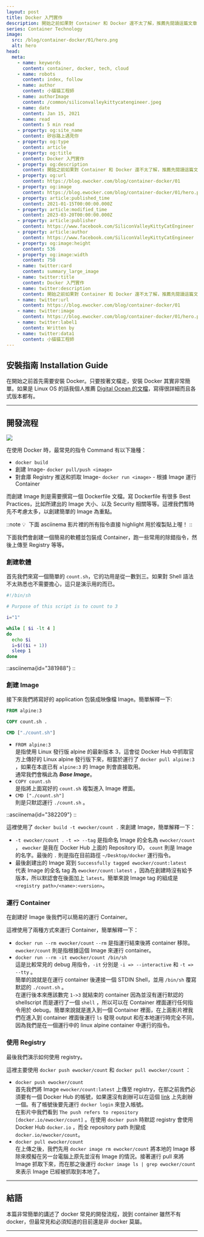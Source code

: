 ```yaml
---
layout: post
title: Docker 入門實作
description: 開始之前如果對 Container 和 Docker 還不太了解，推薦先閱讀這篇文章 [Container 基本概念介紹](https://blog.ewocker.com/blog/container-docker/00)。本篇將會簡單的講述 docker 常見的開發流程，主要是給對 docker 還不太了解的讀者參考。
series: Container Technology
image:
  src: /blog/container-docker/01/hero.png
  alt: hero
head:
  meta:
    - name: keywords
      content: container, docker, tech, cloud
    - name: robots
      content: index, follow
    - name: author
      content: 小貓貓工程師
    - name: authorImage
      content: /common/siliconvalleykittycatengineer.jpeg
    - name: date
      content: Jan 15, 2021
    - name: read
      content: 5 min read
    - property: og:site_name
      content: 矽谷路上遇見你
    - property: og:type
      content: article
    - property: og:title
      content: Docker 入門實作
    - property: og:description
      content: 開始之前如果對 Container 和 Docker 還不太了解，推薦先閱讀這篇文章 [Container 基本概念介紹](https://blog.ewocker.com/blog/container-docker/00)。本篇將會簡單的講述 docker 常見的開發流程，主要是給對 docker 還不太了解的讀者參考。
    - property: og:url
      content: https://blog.ewocker.com/blog/container-docker/01
    - property: og:image
      content: https://blog.ewocker.com/blog/container-docker/01/hero.png
    - property: article:published_time
      content: 2021-01-15T00:00:00.000Z
    - property: article:modified_time
      content: 2023-03-20T00:00:00.000Z
    - property: article:publisher
      content: https://www.facebook.com/SiliconValleyKittyCatEngineer
    - property: article:author
      content: https://www.facebook.com/SiliconValleyKittyCatEngineer
    - property: og:image:height
      content: 536
    - property: og:image:width
      content: 750
    - name: twitter:card
      content: summary_large_image
    - name: twitter:title
      content: Docker 入門實作
    - name: twitter:description
      content: 開始之前如果對 Container 和 Docker 還不太了解，推薦先閱讀這篇文章 [Container 基本概念介紹](https://blog.ewocker.com/blog/container-docker/00)。本篇將會簡單的講述 docker 常見的開發流程，主要是給對 docker 還不太了解的讀者參考。
    - name: twitter:url
      content: https://blog.ewocker.com/blog/container-docker/01
    - name: twitter:image
      content: https://blog.ewocker.com/blog/container-docker/01/hero.png
    - name: twitter:label1
      content: Written by
    - name: twitter:data1
      content: 小貓貓工程師
---
```


## 安裝指南 Installation Guide

在開始之前首先需要安裝 Docker。只要按著文檔走，安裝 Docker 其實非常簡單。如果是 Linux OS 的話我個人推薦 [Digital Ocean 的文檔](https://www.digitalocean.com/community/tutorials?q=install+docker&ref=blog.ewocker.com)，寫得很詳細而且各式版本都有。

---

## 開發流程

![](/blog/container-docker/01/flow.png)

在使用 Docker 時，最常見的指令 Command 有以下幾種：
- `docker build`
- 創建 Image- `docker pull/push <image>`
- 對倉庫 Registry 推送和抓取 Image- `docker run <image>` - 根據 Image 運行 Container

而創建 Image 則是需要撰寫一個 Dockerfile 文檔。寫 Dockerfile 有很多 Best Practices，比如所建出的 Image 大小、以及 Security 相關等等。這裡我們暫時先不考慮太多，以創建簡單的 Image 為重點。

::note
💡  下面 asciinema 影片裡的所有指令直接 highlight 用於複製貼上喔！
::

下面我們會創建一個簡易的軟體並包裝成 Container，跑一些常用的除錯指令，然後上傳至 Registry 等等。

### 創建軟體

首先我們來寫一個簡單的 `count.sh`，它的功用是從一數到三。如果對 Shell 語法不太熟悉也不需要擔心，這只是演示用的而已。

```bash
#!/bin/sh

# Purpose of this script is to count to 3

i="1"

while [ $i -lt 4 ]
do
  echo $i
  i=$(($i + 1))
  sleep 1
done
```

::asciinema{id="381988"}
::

### 創建 Image

接下來我們將寫好的 application 包裝成映像檔 Image。簡單解釋一下:

```dockerfile
FROM alpine:3

COPY count.sh .

CMD ["./count.sh"]
```

- `FROM alpine:3`  
  是指使用 Linux 發行版 alpine 的最新版本 3，這會從 Docker Hub 中抓取官方上傳好的 Linux alpine 發行版下來，相當於運行了 `docker pull alpine:3` ，如果在本底已有 `alpine:3` 的 Image 則會直接取用。  
  通常我們會稱此為 **_Base Image_**。
- `COPY count.sh`  
  是指將上面寫好的 `count.sh` 複製進入 Image 裡面。
- `CMD ["./count.sh"]`  
  則是只默認運行 `./count.sh` 。

::asciinema{id="382209"}
::

這裡使用了 `docker build -t ewocker/count .` 來創建 Image，簡單解釋一下：
- `-t ewocker/count .`
  `-t => --tag` 是指命名 Image 的全名為 `ewocker/count` ， `ewocker` 是我在 Docker Hub 上面的 Repository ID， `count` 則是 Image 的名字。最後的 `.` 則是指在目前路徑 `~/Desktop/docker` 運行指令。
- 最後創建出的 Image 寫到 `Successfully tagged ewocker/count:latest`  
  代表 Image 的全名 tag 為 `ewocker/count:latest` ，因為在創建時沒有給予版本，所以默認會在後面加上 `latest`。簡單來說 Image tag 的組成是 `<registry path>/<name>:<version>`。

### 運行 Container

在創建好 Image 後我們可以簡易的運行 Container。

這裡使用了兩種方式來運行 Container，簡單解釋一下：
- `docker run --rm ewocker/count`
  `--rm` 是指運行結束後將 container 移除。`ewocker/count` 則是指根據這個 Image 來運行 container。
- `docker run --rm -it ewocker/count /bin/sh`  
  這是比較常見的 debug 用指令，`-it` 分別是 `-i => --interactive` 和 `-t => --tty` 。  
  簡單的說就是在運行 container 後連接一個 STDIN Shell，並用 `/bin/sh` 覆寫默認的 `./count.sh` 。  
  在運行後本來應該數完 `1->3` 就結束的 container 因為並沒有運行默認的 shellscript 而是運行了一個 `shell` ，所以可以在 Container 裡面運行任何指令用於 debug。簡單來說就是進入到一個 Container 裡面，在上面影片裡我們在進入到 container 裡面後運行 `ls` 發現 output 和在本地運行時完全不同，因為我們是在一個運行中的 linux alpine container 中運行的指令。

### 使用 Registry

最後我們演示如何使用 registry。

這裡主要使用 `docker push ewocker/count` 和 `docker pull ewocker/count` ：
- `docker push ewocker/count`  
  首先我們將 Image `ewocker/count:latest` 上傳至 registry，在那之前我們必須要有一個 Docker Hub 的帳號，如果還沒有創辦可以在這個 [link](https://hub.docker.com/?ref=blog.ewocker.com) 上先創辦一個。有了帳號後要先運行 `docker login` 來登入帳號。  
  在影片中我們看到 `The push refers to repository [docker.io/ewocker/count]` 。在使用 `docker push` 時默認 registry 會使用 Docker Hub `docker.io` ，而全 repository path 則變成 `docker.io/ewocker/count`。
- `docker pull ewocker/count`  
  在上傳之後，我們先用 `docker image rm ewocker/count` 將本地的 Image 移除來模擬在另一台電腦上原先並沒有 Image 的情況。接著運行 pull 來將 Image 抓取下來，而在那之後運行 `docker image ls | grep ewocker/count` 來表示 Image 已經被抓取到本地了。

---

## 結語

本篇非常簡單的講述了 docker 常見的開發流程，說到 container 雖然不有 docker，但最常見和必須知道的目前還是非 docker 莫屬。

---
